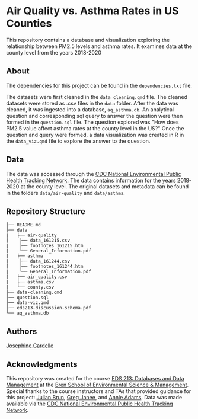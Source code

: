 # Air Quality vs. Asthma Rates in US Counties

This repository contains a database and visualization exploring the relationship between PM2.5 levels and asthma rates. It examines data at the county level from the years 2018-2020

## About
The dependencies for this project can be found in the `dependencies.txt` file.

The datasets were first cleaned in the `data_cleaning.qmd` file. The cleaned datasets were stored as .csv files in the `data` folder. After the data was cleaned, it was ingested into a database, `aq_asthma.db`. An analytical question and corresponding sql query to answer the question were then formed in the `question.sql` file. The question explored was "How does PM2.5 value affect asthma rates at the county level in the US?" Once the question and query were formed, a data visualization was created in R in the `data_viz.qmd` file to explore the answer to the question.

## Data
The data was accessed through the [CDC National Environmental Public Health Tracking Network](https://ephtracking.cdc.gov/DataExplorer/). The data contains information for the years 2018-2020 at the county level. The original datasets and metadata can be found in the folders `data/air-quality` and `data/asthma`. 

## Repository Structure
```
├── README.md
├── data
|   ├── air-quality
|    ├── data_161215.csv
|    ├── footnotes_161215.htm
|    └── General_Information.pdf
|   ├── asthma
|    ├── data_161244.csv
|    ├── footnotes_161244.htm
|    └── General_Information.pdf
|   ├── air_quality.csv
|   ├── asthma.csv
|   └── county.csv
├── data-cleaning.qmd
├── question.sql
├── data-viz.qmd
├── eds213-discussion-schema.pdf
└── aq_asthma.db
```

## Authors
[Josephine Cardelle](https://github.com/jocardelle)

## Acknowledgments
This repository was created for the course [EDS 213: Databases and Data Management](https://ucsb-library-research-data-services.github.io/bren-eds213/) at the [Bren School of Environmental Science & Management](https://bren.ucsb.edu/). Special thanks to the course instructors and TAs that provided guidance for this project: [Julian Brun](https://github.com/brunj7), [Greg Janee](https://github.com/gjanee), and [Annie Adams](https://github.com/annieradams).
Data was made available via the [CDC National Environmental Public Health Tracking Network](https://ephtracking.cdc.gov/DataExplorer/).
